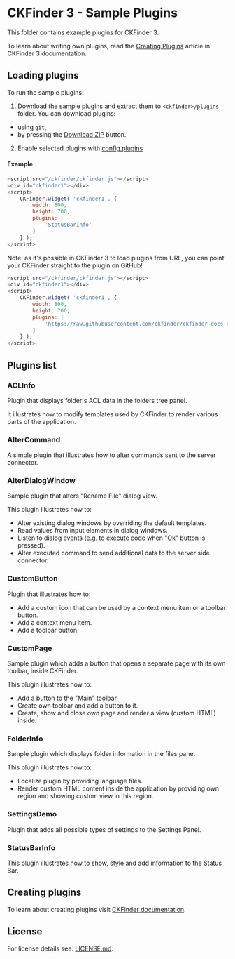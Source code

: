 CKFinder 3 - Sample Plugins
===========================

This folder contains example plugins for CKFinder 3. 

To learn about writing own plugins, read the [Creating Plugins](http://docs.cksource.com/ckfinder3/#!/guide/dev_plugins) article in CKFinder 3 documentation.

Loading plugins
---------------

To run the sample plugins:

1. Download the sample plugins and extract them to `<ckfinder>/plugins` folder. You can download plugins:
 - using `git`,
 - by pressing the [Download ZIP](https://github.com/ckfinder/ckfinder-docs-samples/archive/master.zip) button.
2. Enable selected plugins with [config.plugins](http://docs.cksource.com/ckfinder3/#!/api/CKFinder.Config-cfg-plugins)

#### Example

```js
<script src="/ckfinder/ckfinder.js"></script>
<div id="ckfinder1"></div>
<script>
	CKFinder.widget( 'ckfinder1', {
		width: 800,
		height: 700,
		plugins: [
			'StatusBarInfo'
		]
	} );
</script>
```

Note: as it's possible in CKFinder 3 to load plugins from URL, you can point your CKFinder straight to the plugin on GitHub!

```js
<script src="/ckfinder/ckfinder.js"></script>
<div id="ckfinder1"></div>
<script>
	CKFinder.widget( 'ckfinder1', {
		width: 800,
		height: 700,
		plugins: [
			'https://raw.githubusercontent.com/ckfinder/ckfinder-docs-samples/master/StatusBarInfo/StatusBarInfo.js'
		]
	} );
</script>
```

Plugins list
------------

### ACLInfo

Plugin that displays folder's ACL data in the folders tree panel.

It illustrates how to modify templates used by CKFinder to render various parts of the application.

### AlterCommand

A simple plugin that illustrates how to alter commands sent to the server connector.

### AlterDialogWindow

Sample plugin that alters "Rename File" dialog view.

This plugin illustrates how to:

* Alter existing dialog windows by overriding the default templates.
* Read values from input elements in dialog windows.
* Listen to dialog events (e.g. to execute code when "Ok" button is pressed).
* Alter executed command to send additional data to the server side connector.

### CustomButton

Plugin that illustrates how to:

* Add a custom icon that can be used by a context menu item or a toolbar button.
* Add a context menu item.
* Add a toolbar button.

### CustomPage

Sample plugin which adds a button that opens a separate page with its own toolbar, inside CKFinder.

This plugin illustrates how to:

 * Add a button to the "Main" toolbar.
 * Create own toolbar and add a button to it.
 * Create, show and close own page and render a view (custom HTML) inside.

### FolderInfo

Sample plugin which displays folder information in the files pane.

This plugin illustrates how to:

* Localize plugin by providing language files.
* Render custom HTML content inside the application by providing own region and showing custom view in this region.

### SettingsDemo

Plugin that adds all possible types of settings to the Settings Panel.

### StatusBarInfo

This plugin illustrates how to show, style and add information to the Status Bar.

Creating plugins
----------------

To learn about creating plugins visit [CKFinder documentation](http://docs.cksource.com/ckfinder3/#!/guide/dev_plugins).

License
-------
For license details see: [LICENSE.md](https://github.com/ckfinder/ckfinder-docs-samples/blob/master/LICENSE.md).
